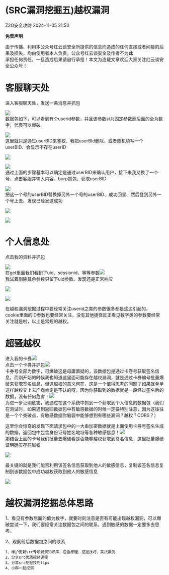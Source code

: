 #  (SRC漏洞挖掘五)越权漏洞   
 Z2O安全攻防   2024-11-05 21:50  
  
**免责声明**  
  
由于传播、利用本公众号红云谈安全所提供的信息而造成的任何直接或者间接的后果及损失，均由使用者本人负责，公众号红云谈安全及作者不为**此**  
承担任何责任，一旦造成后果请自行承担！本文为连载文章欢迎大家关注红云谈安全公众号！  
  
  
# 客服聊天处  
  
进入客服聊天处，发送一条消息并抓包  
  
![](https://mmbiz.qpic.cn/sz_mmbiz_png/HsnvOqazeMGFkuzstJcIgfFibFVAXpOR4icPTqrkcMQvpNIq7xSzo2zZicR2gIMPZb0YUP7GRdlGjtmFBFTLqf1xQ/640?wx_fmt=png "")  
数据包如下，可以看到有个userid参数，并且该参数st为固定参数而后面的全为数字，代表可以爆破。  
  
![](https://mmbiz.qpic.cn/sz_mmbiz_png/HsnvOqazeMGFkuzstJcIgfFibFVAXpOR4LXMgytoOlSPwicpX802Jde85IYUdreuUM0TjxWDnTXvicRpBuqo4MKYA/640?wx_fmt=png "")  
这里就只是通过userBID来鉴权、我把userBId删除、或者随机填写一个userBID、会显示不存在userID  
  
![](https://mmbiz.qpic.cn/sz_mmbiz_png/HsnvOqazeMGFkuzstJcIgfFibFVAXpOR4icFcD4XiacibSGASpG78Ny6a9WQIoueM3B2ATv1Ek4WwuVt8U7legVP5w/640?wx_fmt=png "")  
  
![](https://mmbiz.qpic.cn/sz_mmbiz_png/HsnvOqazeMGFkuzstJcIgfFibFVAXpOR4J1vA1wCwkw6h2YXfAU9fg9OEDXbLic1icGcHqogZ4GXSlsRTprRviaglg/640?wx_fmt=png "")  
通过上面的步骤基本可以确定是通过userBID来确认用户，接下来我又换了一个号、点击客服并输入内容、burp抓包、获取userBID  
  
![](https://mmbiz.qpic.cn/sz_mmbiz_png/HsnvOqazeMGFkuzstJcIgfFibFVAXpOR4FicWiaYlNibLiavrgBNdoNcUByOUtgbRI56FBk6pPKqomJTveG8yDvF9BQ/640?wx_fmt=png "")  
把这一个号的userBID替换掉另外一个号的userBID、成功回显、然后登到另外一个号上去、发现已经发送成功  
  
![](https://mmbiz.qpic.cn/sz_mmbiz_png/HsnvOqazeMGFkuzstJcIgfFibFVAXpOR4PIwh1Hhnbod9AaicdA8XT8ibVpMv07ib1Vss1cPDhCqnRiaSQluvMzx80w/640?wx_fmt=png "")  
  
![](https://mmbiz.qpic.cn/sz_mmbiz_png/HsnvOqazeMGFkuzstJcIgfFibFVAXpOR4LTpNRia5YNYPpicjaSiaRwD9h2KwRcJVYeWjRGtGOAhyhkN0b2LK9ia1rQ/640?wx_fmt=png "")  
# 个人信息处  
  
点击我的资料并抓包  
  
![](https://mmbiz.qpic.cn/sz_mmbiz_png/HsnvOqazeMGFkuzstJcIgfFibFVAXpOR4eiaWgicN4psXE2HFJiaucZwhyCxLW3XWoPXJYlpYBIzfpS4rOhyXJqqkg/640?wx_fmt=png "")  
在get里面我们看到了uid、sessionid、等等参数![](https://mmbiz.qpic.cn/sz_mmbiz_png/HsnvOqazeMGFkuzstJcIgfFibFVAXpOR40GH3KN6HrrQnsHNAKZVkHXOTJERoQuyzZ5ccrSwLCl82zDy9qm61nA/640?wx_fmt=png "")  
我试着删除其余参数只留下uid参数、发现还是正常响应  
  
![](https://mmbiz.qpic.cn/sz_mmbiz_png/HsnvOqazeMGFkuzstJcIgfFibFVAXpOR4DOqianXIibuiaBkibcTibocge58ohiclezTma4GL4hbiaSUL9uGOxvVcicqTGA/640?wx_fmt=png "")  
  
![](https://mmbiz.qpic.cn/sz_mmbiz_png/HsnvOqazeMGFkuzstJcIgfFibFVAXpOR4Cia5liaWkaf4QbbhlicKhkibnn2UmLwLvvhnTUysA7Mibg4Ymq4vfNKUaibA/640?wx_fmt=png "")  
  
在越权漏洞挖掘过程中要经常关注userid之类的参数很多都是这边引起的，cookie里面的ID参数也要经常关注，没有其他捷径反正看见数字类的参数要经常关注就是啦，以上是常规的越权。  
# 超骚越权  
  
进入我的卡券![](https://mmbiz.qpic.cn/sz_mmbiz_png/HsnvOqazeMGFkuzstJcIgfFibFVAXpOR4p7ItSPHLNF7zNsdDCTZ4PXhDDn7sNkVKrxicV0VcbvySPRurrF7FUbw/640?wx_fmt=png "")  
点击一个卡券并抓包![](https://mmbiz.qpic.cn/sz_mmbiz_png/HsnvOqazeMGFkuzstJcIgfFibFVAXpOR4SyvMpKNiaStaqb9QkEoRMyMyc1CI8ibQxsYibakBWZCibwSvw0yNeyJOEQ/640?wx_fmt=png "")  
卡券号全部为数字，可爆破这是毋庸置疑的，该数据包是通过卡卷号获取签名信息，而刚开始的时候我也知道这里面可能存在越权漏洞，就是通过卡券编号批量爆破来获取签名信息，但这越权的意义何在，这是一个值得思考的问题？如果就单单这样越权交上去产商肯定是不认的呀，因为你获取到的数据就是一段经过签名后的数据，没有任何危害！![](https://mmbiz.qpic.cn/sz_mmbiz_png/HsnvOqazeMGFkuzstJcIgfFibFVAXpOR4zPXywyZia9k36KzQ179Cq80APjPicaF5kaaZYicWrgTkdVbOqmLWrs4bQ/640?wx_fmt=png "")  
为进一步证明危害，我通过在这个系统中抓到一个获取到个人信息的数据包（我们在测试时，如果遇到返回数据包中有敏感数据的时候一定要特别注意，因为这往往是一个个突破点，有敏感数据你脑袋中能够想到有哪些漏洞？越权？CORS？）  
  
这里你会惊奇的发现下面请求包中的一大串加密数据就是上面使用卡券号签名生成的数据，返回包中包含身份证号姓名地址等各种敏感信息！![](https://mmbiz.qpic.cn/sz_mmbiz_png/HsnvOqazeMGFkuzstJcIgfFibFVAXpOR4KjPvlhrZic3DrjEhLpZO1QF9xMU0On0icgRd28cwPicQxQG84icnAMsrbg/640?wx_fmt=png "")  
那结合上面的卡号我们批量去爆破看是否能够越权获取到签名信息，这里批量爆破证明确实存在越权  
  
![](https://mmbiz.qpic.cn/sz_mmbiz_png/HsnvOqazeMGFkuzstJcIgfFibFVAXpOR4HeQ2sunDicwQKf1Rmpj7DXfJYlsOibZhibh37JyEEXEHxapHl6L94QRuw/640?wx_fmt=png "")  
  
最关键的就是我们能否利用该签名信息获取到他人的敏感信息，复制该签名信息复制到该数据包中成功越权获取到他人的敏感信息  
  
![](https://mmbiz.qpic.cn/sz_mmbiz_png/HsnvOqazeMGFkuzstJcIgfFibFVAXpOR4iaLHJIwibo9wlKueasQCGst6zIJNtlep2yC5lW7Adq2LygtdTmypvib1A/640?wx_fmt=png "")  
# 越权漏洞挖掘总体思路  
  
1、看见有参数后面的值为数字，就要时刻注意是否有可能出现越权漏洞，可以爆破尝试一下，我们要经常关注数据包之间的联系，遇到敏感的数据一定要多去思考。  
  
2、观察前后数据包之间的联系  
```
1、维护更新src专项漏洞知识库，包含原理、挖掘技巧、实战案例
2、分享src优质视频课程
3、分享src挖掘技巧tips
4、小群一起挖洞
```  
  
  
